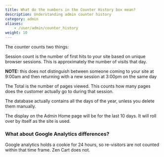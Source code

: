 ```yaml
---
title: What do the numbers in the Counter History box mean?
description: Understanding admin counter history 
category: admin
aliases:
    - /user/admin/counter_history
weight: 10
---
```


The counter counts two things:

Session count is the number of first hits to your site based on unique browser sessions.  This is approximately the number of visits that day. 

**NOTE:** this does not distinguish between someone coming to your site at 9:00am and then returning with a new session at 3:00pm on the same day

The Total is the number of pages viewed.  This counts how many pages does the customer actually go to during that session.

The database actually contains all the days of the year, unless you delete them manually. 

The display on the Admin Home page will be for the last 10 days.  It will roll over by itself as the site is used.

### What about Google Analytics differences?
Google analytics holds a cookie for 24 hours, so re-visitors are not counted within that time frame. Zen Cart does not.

